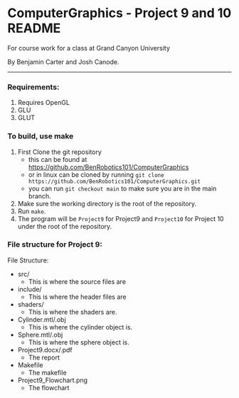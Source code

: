# ComputerGraphics - Project 9 and 10 README
For course work for a class at Grand Canyon University

By Benjamin Carter and Josh Canode.

--- 

### Requirements:
1. Requires OpenGL
2. GLU
3. GLUT

### To build, use make
1. First Clone the git repository
    - this can be found at https://github.com/BenRobotics101/ComputerGraphics
    - or in linux can be cloned by running
        `git clone https://github.com/BenRobotics101/ComputerGraphics.git`
    - you can run `git checkout main` to make sure you are in the main branch. 
2. Make sure the working directory is the root of the repository.
3. Run `make`. 
4. The program will be `Project9` for Project9 and `Project10` for Project 10 under the root of the repository.


### File structure for Project 9:

File Structure:
-	src/
	- This is where the source files are
-	include/
	- This is where the header files are
-   shaders/
    - This is where the shaders are.
-   Cylinder.mtl/.obj
	- This is where the cylinder object is.
-   Sphere.mtl/.obj
	- This is where the sphere object is.
-	Project9.docx/.pdf
	- The report
-   Makefile
    - The makefile
-   Project9_Flowchart.png
    - The flowchart

